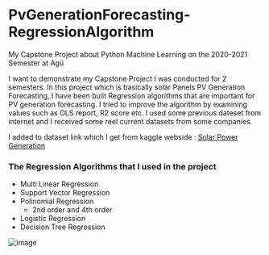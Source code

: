 # PvGenerationForecasting-RegressionAlgorithm
My Capstone Project about Python Machine Learning on the 2020-2021 Semester at Agü

I want to demonstrate my Capstone Project I was conducted for 2 semesters.
In this project which is basically solar Panels PV Generation Forecasting, I have been built Regression algorithms that are important for PV generation forecasting.
I tried to improve the algorithm by examining values such as OLS report, R2 score etc.
I used some previous dateset from internet and I received some reel current datasets from some companies.

I added to dataset link which I get from kaggle webside : [Solar Power Generation](https://www.kaggle.com/datasets/vipulgote4/solar-power-generation)

### The Regression Algorithms that I used in the project
* Multi Linear Regression
* Support Vector Regression
* Polinomial Regression 
  * 2nd order and 4th order
* Logistic Regression
* Decision Tree Regression

![image](https://user-images.githubusercontent.com/102865798/163698987-8c16ee4c-1ebd-4869-8cf8-d2e63e8ad5dd.png)
